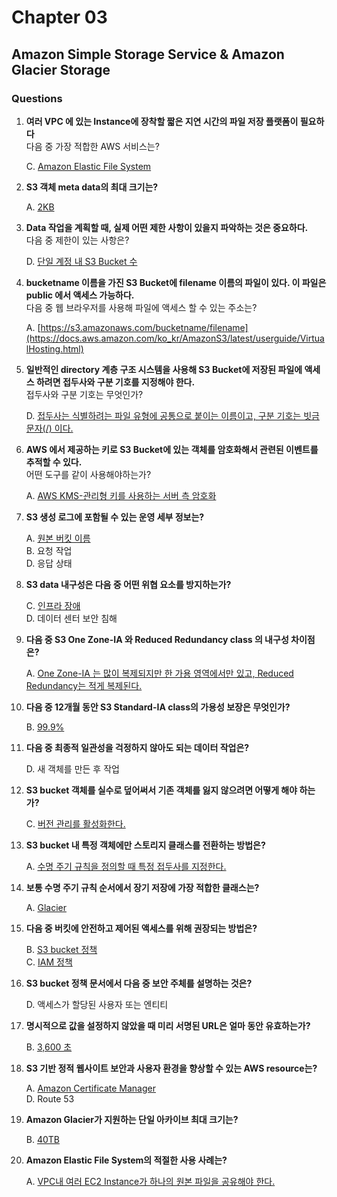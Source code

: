 # Chapter 03

## Amazon Simple Storage Service & Amazon Glacier Storage

### Questions

1. **여러 VPC 에 있는 Instance에 장착할 짧은 지연 시간의 파일 저장 플랫폼이 필요하다**  
다음 중 가장 적합한 AWS 서비스는?  

    C. [Amazon Elastic File System](https://aws.amazon.com/ko/efs/)

1. **S3 객체 meta data의 최대 크기는?**  

    A. [2KB](https://docs.aws.amazon.com/ko_kr/AmazonS3/latest/userguide/UsingMetadata.html)

1. **Data 작업을 계획할 때, 실제 어떤 제한 사항이 있을지 파악하는 것은 중요하다.**  
다음 중 제한이 있는 사항은?

    D. [단일 계정 내 S3 Bucket 수](https://docs.aws.amazon.com/ko_kr/AmazonS3/latest/userguide/BucketRestrictions.html)

1. **bucketname 이름을 가진 S3 Bucket에 filename 이름의 파일이 있다. 이 파일은 public 에서 액세스 가능하다.**  
다음 중 웹 브라우저를 사용해 파일에 액세스 할 수 있는 주소는?

    A. [https://s3.amazonaws.com/bucketname/filename](https://docs.aws.amazon.com/ko_kr/AmazonS3/latest/userguide/VirtualHosting.html)

1. **일반적인 directory 계층 구조 시스템을 사용해 S3 Bucket에 저장된 파일에 액세스 하려면 접두사와 구분 기호를 지정해야 한다.**  
접두사와 구분 기호는 무엇인가?

    D. [접두사는 식별하려는 파일 유형에 공통으로 붙이는 이름이고, 구분 기호는 빗금 문자(/) 이다.](https://aws.amazon.com/ko/blogs/compute/amazon-s3-adds-prefix-and-suffix-filters-for-lambda-function-triggering/)

1. **AWS 에서 제공하는 키로 S3 Bucket에 있는 객체를 암호화해서 관련된 이벤트를 추적할 수 있다.**  
어떤 도구를 같이 사용해야하는가?

    A. [AWS KMS-관리형 키를 사용하는 서버 측 암호화](https://docs.aws.amazon.com/ko_kr/kms/latest/developerguide/services-s3.html)

1. **S3 생성 로그에 포함될 수 있는 운영 세부 정보는?**  

    A. [원본 버킷 이름](https://docs.aws.amazon.com/ko_kr/AmazonS3/latest/userguide/LogFormat.html)  
    B. 요청 작업  
    D. 응답 상태  

1. **S3 data 내구성은 다음 중 어떤 위협 요소를 방지하는가?**  

    C. [인프라 장애](https://aws.amazon.com/ko/s3/faqs/)  
    D. 데이터 센터 보안 침해

1. **다음 중 S3 One Zone-IA 와 Reduced Redundancy class 의 내구성 차이점은?**  

    A. [One Zone-IA 는 많이 복제되지만 한 가용 영역에서만 있고, Reduced Redundancy는 적게 복제된다.](https://acloud.guru/forums/aws-certified-cloud-practitioner/discussion/-LFTcrn_H1NMJQUHYFHx/What%20is%20the%20difference%20between%20S3%20RRS%20and%20S3%20One%20Zone%20IA%3F)

1. **다음 중 12개월 동안 S3 Standard-IA class의 가용성 보장은 무엇인가?**  

    B. [99.9%](https://aws.amazon.com/ko/s3/storage-classes/)

1. **다음 중 최종적 일관성을 걱정하지 않아도 되는 데이터 작업은?**  

    D. 새 객체를 만든 후 작업

1. **S3 bucket 객체를 실수로 덮어써서 기존 객체를 잃지 않으려면 어떻게 해야 하는가?**  

    C. [버전 관리를 활성화한다.](https://docs.aws.amazon.com/ko_kr/AmazonS3/latest/userguide/Versioning.html)

1. **S3 bucket 내 특정 객체에만 스토리지 클래스를 전환하는 방법은?**  

    A. [수명 주기 규칙을 정의할 때 특정 접두사를 지정한다.](https://docs.aws.amazon.com/ko_kr/AmazonS3/latest/userguide/how-to-set-lifecycle-configuration-intro.html)

1. **보통 수명 주기 규칙 순서에서 장기 저장에 가장 적합한 클래스는?**  

    A. [Glacier](https://docs.aws.amazon.com/ko_kr/AmazonS3/latest/userguide/storage-class-intro.html)

1. **다음 중 버킷에 안전하고 제어된 액세스를 위해 권장되는 방법은?**  

    B. [S3 bucket 정책](https://docs.aws.amazon.com/ko_kr/AmazonS3/latest/userguide/example-bucket-policies.html)  
    C. [IAM 정책](https://docs.aws.amazon.com/ko_kr/IAM/latest/UserGuide/introduction.html)

1. **S3 bucket 정책 문서에서 다음 중 보안 주체를 설명하는 것은?**  

    D. 액세스가 할당된 사용자 또는 엔티티

1. **명시적으로 값을 설정하지 않았을 때 미리 서명된 URL은 얼마 동안 유효하는가?**  

    B. [3,600 초](https://docs.aws.amazon.com/cli/latest/reference/s3/presign.html)

1. **S3 기반 정적 웹사이트 보안과 사용자 환경을 향상할 수 있는 AWS resource는?**  

    A. [Amazon Certificate Manager](https://sanchezbits.com/2019/10/25/how-to-host-a-static-website-on-amazons-aws-with-ssl-using-s3-certificate-manager-cloudfront-and-route53/)  
    D. Route 53

1. **Amazon Glacier가 지원하는 단일 아카이브 최대 크기는?**  

    B. [40TB](https://aws.amazon.com/ko/glacier/features/)

1. **Amazon Elastic File System의 적절한 사용 사례는?**  

    A. [VPC내 여러 EC2 Instance가 하나의 원본 파일을 공유해야 한다.](https://docs.aws.amazon.com/ko_kr/efs/latest/ug/manage-fs-access-vpc-peering.html)
